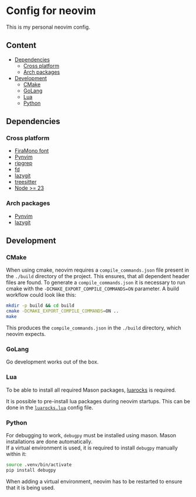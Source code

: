 # Config for neovim

This is my personal neovim config.

## Content

- [Dependencies](#dependencies)
  - [Cross platform](#cross-platform)
  - [Arch packages](#arch-packages)
- [Development](#development)
  - [CMake](#cmake)
  - [GoLang](#golang)
  - [Lua](#lua)
  - [Python](#python)

## Dependencies

### Cross platform

- [FiraMono font](https://github.com/ryanoasis/nerd-fonts)
- [Pynvim](https://github.com/neovim/pynvim)
- [ripgrep](https://github.com/BurntSushi/ripgrep)
- [fd](https://github.com/sharkdp/fd)
- [lazygit](https://github.com/jesseduffield/lazygit#installation)
- [treesitter](https://github.com/tree-sitter/tree-sitter/blob/master/crates/cli/README.md)
- [Node >= 23](https://nodejs.org/en/download)

### Arch packages

- [Pynvim](https://archlinux.org/packages/extra/any/python-pynvim/)
- [lazygit](https://archlinux.org/packages/extra/x86_64/lazygit/)

## Development

### CMake

When using cmake, neovim requires a `compile_commands.json` file
present in the `./build` directory of the project.
This ensures, that all dependent header files are found.
To generate a `compile_commands.json` it is necessary to run
cmake with the `-DCMAKE_EXPORT_COMPILE_COMMANDS=ON` parameter.
A build workflow could look like this:

```bash
mkdir -p build && cd build
cmake -DCMAKE_EXPORT_COMPILE_COMMANDS=ON ..
make
```

This produces the `compile_commands.json` in the `./build` directory,
which neovim expects.

### GoLang

Go development works out of the box.

### Lua

To be able to install all required Mason packages,
[luarocks](https://archlinux.org/packages/extra/any/luarocks/) is required.

It is possible to pre-install lua packages during neovim startups.
This can be done in the [`luarocks.lua`](./lua/plugins/luarocks.lua) config file.

### Python

For debugging to work, `debugpy` must be installed using mason.
Mason installations are done automatically. \
If a virtual environment is used, it is required to install `debugpy`
manually within it:

```bash
source .venv/bin/activate
pip install debugpy
```

When adding a virtual environment, neovim has to be
restarted to ensure that it is being used.
